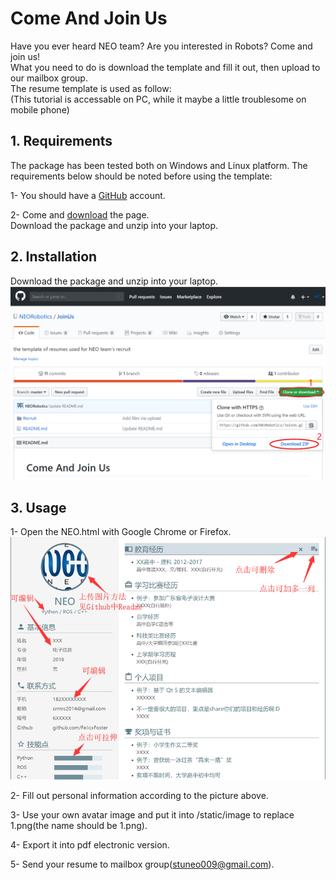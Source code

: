 # Come And Join Us
Have you ever heard NEO team? Are you interested in Robots? Come and join us!<br>
What you need to do is download the template and fill it out, then upload to our mailbox group.<br>
The resume template is used as follow:<br>
(This tutorial is accessable on PC, while it maybe a little troublesome on mobile phone)

## 1. Requirements
The package has been tested both on Windows and Linux platform. The requirements below should be noted before using the template:

1- You should have a [GitHub](https://www.jianshu.com/p/66f41a89b6b5) account.

2- Come and [download](https://github.com/NEORobotics/JoinUs) the page.<br>
   Download the package and unzip into your laptop. 
## 2. Installation
Download the package and unzip into your laptop. 
![Operation step 1](https://github.com/NEORobotics/JoinUs/blob/master/Recruit/img/1.png)

## 3. Usage
1- Open the NEO.html with Google Chrome or Firefox.
![Operation step 2](https://github.com/NEORobotics/JoinUs/blob/master/Recruit/img/2.png)

2- Fill out personal information according to the picture above.

3- Use your own avatar image and put it into /static/image to replace 1.png(the name should be 1.png).

4- Export it into pdf electronic version.

5- Send your resume to mailbox group(stuneo009@gmail.com).
